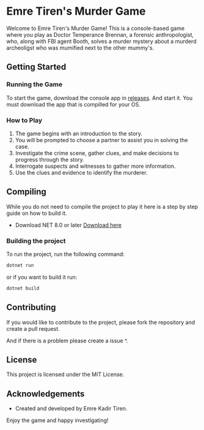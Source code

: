 # Emre Tiren's Murder Game

Welcome to Emre Tiren's Murder Game! This is a console-based game where you play as Doctor Temperance Brennan, a forensic anthropologist, who, along with FBI agent Booth, solves a murder mystery about a murderd archeoligst who was mumified next to the other mummy's.

## Getting Started

### Running the Game

To start the game, download the console app in [releases](https://github.com/EmreKadirTiren/EmreKadirTiren-TerminalApp/releases/tag/V1.0.0). And start it. You must download the app that is compilled for your OS.

### How to Play
1. The game begins with an introduction to the story.
2. You will be prompted to choose a partner to assist you in solving the case.
3. Investigate the crime scene, gather clues, and make decisions to progress through the story.
4. Interrogate suspects and witnesses to gather more information.
5. Use the clues and evidence to identify the murderer.

## Compiling
While you do not need to compile the project to play it here is a step by step guide on how to build it.
- Download NET 8.0 or later [Download here](https://dotnet.microsoft.com/download)

### Building the project
To run the project, run the following command:
```sh
dotnet run
```
or if you want to build it run:
```sh
dotnet build
```
## Contributing

If you would like to contribute to the project, please fork the repository and create a pull request.

And if there is a problem please create a issue ^.

## License

This project is licensed under the MIT License.

## Acknowledgements

- Created and developed by Emre Kadir Tiren.

Enjoy the game and happy investigating!